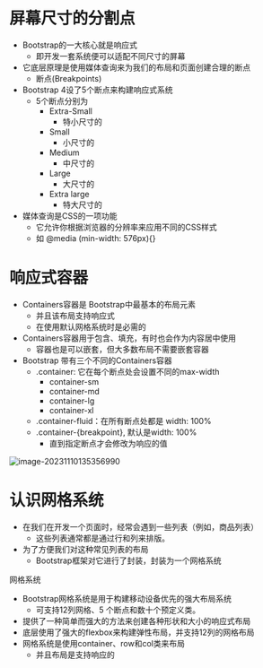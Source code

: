 # 屏幕尺寸的分割点

- Bootstrap的一大核心就是响应式
  - 即开发一套系统便可以适配不同尺寸的屏幕
- 它底层原理是使用媒体查询来为我们的布局和页面创建合理的断点
  - 断点(Breakpoints)
- Bootstrap 4设了5个断点来构建响应式系统
  - 5个断点分别为 
    - Extra-Small
      - 特小尺寸的
    - Small
      - 小尺寸的
    - Medium
      - 中尺寸的
    - Large
      - 大尺寸的
    - Extra large
      - 特大尺寸的
- 媒体查询是CSS的一项功能
  - 它允许你根据浏览器的分辨率来应用不同的CSS样式
  - 如 @media (min-width: 576px){}

# 响应式容器

- Containers容器是 Bootstrap中最基本的布局元素
  - 并且该布局支持响应式
  - 在使用默认网格系统时是必需的
- Containers容器用于包含、填充，有时也会作为内容居中使用
  - 容器也是可以嵌套，但大多数布局不需要嵌套容器
- Bootstrap 带有三个不同的Containers容器
  - .container: 它在每个断点处会设置不同的max-width
    - container-sm
    - container-md
    - container-lg
    - container-xl
  - .container-fluid：在所有断点处都是 width: 100%
  - .container-{breakpoint}, 默认是width: 100%
    - 直到指定断点才会修改为响应的值

![image-20231110135356990](C:\Users\Administrator\AppData\Roaming\Typora\typora-user-images\image-20231110135356990.png)

# 认识网格系统

- 在我们在开发一个页面时，经常会遇到一些列表（例如，商品列表）
  - 这些列表通常都是通过行和列来排版。
- 为了方便我们对这种常见列表的布局
  - Bootstrap框架对它进行了封装，封装为一个网格系统

网格系统

- Bootstrap网格系统是用于构建移动设备优先的强大布局系统
  - 可支持12列网格、5 个断点和数十个预定义类。
- 提供了一种简单而强大的方法来创建各种形状和大小的响应式布局
- 底层使用了强大的flexbox来构建弹性布局，并支持12列的网格布局
- 网格系统是使用container、row和col类来布局
  - 并且布局是支持响应的